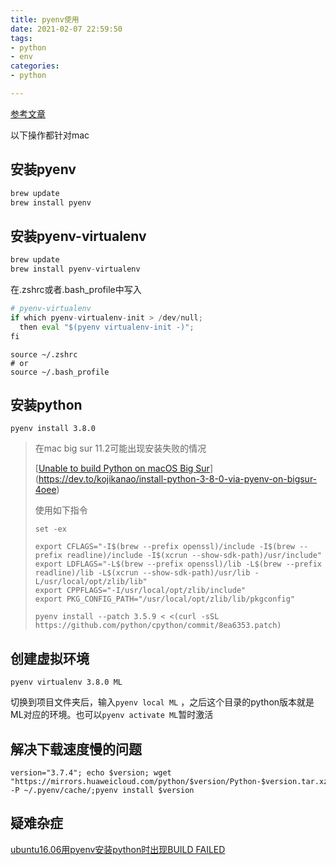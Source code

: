 ```yaml
---
title: pyenv使用
date: 2021-02-07 22:59:50
tags:
- python
- env
categories:
- python

---
```


[参考文章](https://juejin.cn/post/6844903861979709453#heading-9)

以下操作都针对mac

## 安装pyenv

```python
brew update
brew install pyenv
```

## 安装pyenv-virtualenv

```python
brew update
brew install pyenv-virtualenv
```

在.zshrc或者.bash_profile中写入

```python
# pyenv-virtualenv
if which pyenv-virtualenv-init > /dev/null;
  then eval "$(pyenv virtualenv-init -)";
fi
```

```
source ~/.zshrc
# or
source ~/.bash_profile
```

## 安装python

```
pyenv install 3.8.0
```

> 在mac big sur 11.2可能出现安装失败的情况
>
> [[Unable to build Python on macOS Big Sur](https://github.com/pyenv/pyenv/issues/1643)](https://dev.to/kojikanao/install-python-3-8-0-via-pyenv-on-bigsur-4oee)
>
> 使用如下指令
>
> ```
> set -ex
> 
> export CFLAGS="-I$(brew --prefix openssl)/include -I$(brew --prefix readline)/include -I$(xcrun --show-sdk-path)/usr/include"
> export LDFLAGS="-L$(brew --prefix openssl)/lib -L$(brew --prefix readline)/lib -L$(xcrun --show-sdk-path)/usr/lib -L/usr/local/opt/zlib/lib"
> export CPPFLAGS="-I/usr/local/opt/zlib/include"
> export PKG_CONFIG_PATH="/usr/local/opt/zlib/lib/pkgconfig"
> 
> pyenv install --patch 3.5.9 < <(curl -sSL https://github.com/python/cpython/commit/8ea6353.patch)
> ```

## 创建虚拟环境

```
pyenv virtualenv 3.8.0 ML
```

切换到项目文件夹后，输入`pyenv local ML` ，之后这个目录的python版本就是ML对应的环境。也可以`pyenv activate ML`暂时激活

## 解决下载速度慢的问题

```
version="3.7.4"; echo $version; wget "https://mirrors.huaweicloud.com/python/$version/Python-$version.tar.xz" -P ~/.pyenv/cache/;pyenv install $version
```

## 疑难杂症

[ubuntu16.06用pyenv安装python时出现BUILD FAILED](https://blog.csdn.net/krais_wk/article/details/103741854)